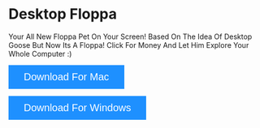 # Desktop Floppa
Your All New Floppa Pet On Your Screen! Based On The Idea Of Desktop Goose But Now Its A Floppa! Click For Money And Let Him Explore Your Whole Computer :)

<a href="https://i.jessehoekema.com/dfi" style="color: white; text-decoration: none;">
<button class="btn" style="  background-color: DodgerBlue;
  border: none;
  color: white;
  padding: 12px 30px;
  cursor: pointer;
  font-size: 20px;"><i class="fa fa-download"></i> Download For Mac</button>
</a>

  <button class="btn" style="  background-color: DodgerBlue;
  border: none;
  color: white;
  padding: 12px 30px;
  cursor: pointer;
  font-size: 20px;" disabled><i class="fa fa-download"></i> Download For Windows</button>

  <link rel="stylesheet" href="https://cdnjs.cloudflare.com/ajax/libs/font-awesome/4.7.0/css/font-awesome.min.css">
